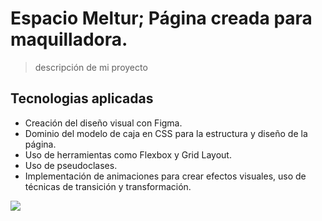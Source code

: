# Espacio Meltur; Página creada para maquilladora.
> descripción de mi proyecto
## Tecnologias aplicadas
- Creación del diseño visual con Figma.
- Dominio del modelo de caja en CSS para la estructura y diseño de la página.
- Uso de herramientas como Flexbox y Grid Layout.
- Uso de pseudoclases.
- Implementación de animaciones para crear efectos visuales, uso de técnicas de transición y transformación.

[![](https://images.unsplash.com/photo-1596704017254-9b121068fb31?q=80&w=1935&auto=format&fit=crop&ixlib=rb-4.0.3&ixid=M3wxMjA3fDB8MHxwaG90by1wYWdlfHx8fGVufDB8fHx8fA%3D%3D)](http://https://images.unsplash.com/photo-1596704017254-9b121068fb31?q=80&w=1935&auto=format&fit=crop&ixlib=rb-4.0.3&ixid=M3wxMjA3fDB8MHxwaG90by1wYWdlfHx8fGVufDB8fHx8fA%3D%3D)  